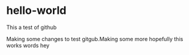 # hello-world
This a test of github

Making some changes to test gitgub.Making some more
hopefully this works
words
hey
